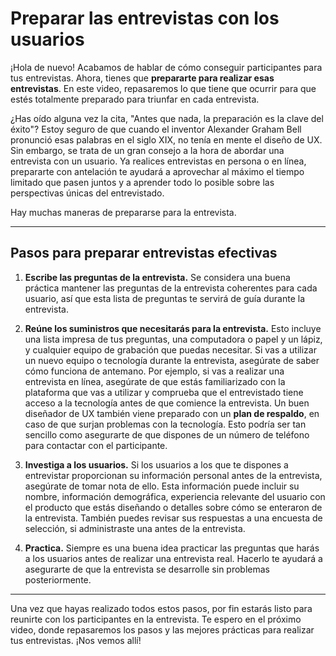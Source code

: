 # Preparar las entrevistas con los usuarios

¡Hola de nuevo! Acabamos de hablar de cómo conseguir participantes para tus entrevistas. Ahora, tienes que **prepararte para realizar esas entrevistas**. En este video, repasaremos lo que tiene que ocurrir para que estés totalmente preparado para triunfar en cada entrevista.

¿Has oído alguna vez la cita, "Antes que nada, la preparación es la clave del éxito"? Estoy seguro de que cuando el inventor Alexander Graham Bell pronunció esas palabras en el siglo XIX, no tenía en mente el diseño de UX. Sin embargo, se trata de un gran consejo a la hora de abordar una entrevista con un usuario. Ya realices entrevistas en persona o en línea, prepararte con antelación te ayudará a aprovechar al máximo el tiempo limitado que pasen juntos y a aprender todo lo posible sobre las perspectivas únicas del entrevistado.

Hay muchas maneras de prepararse para la entrevista.

---

## Pasos para preparar entrevistas efectivas

1.  **Escribe las preguntas de la entrevista.** Se considera una buena práctica mantener las preguntas de la entrevista coherentes para cada usuario, así que esta lista de preguntas te servirá de guía durante la entrevista.

2.  **Reúne los suministros que necesitarás para la entrevista.** Esto incluye una lista impresa de tus preguntas, una computadora o papel y un lápiz, y cualquier equipo de grabación que puedas necesitar. Si vas a utilizar un nuevo equipo o tecnología durante la entrevista, asegúrate de saber cómo funciona de antemano. Por ejemplo, si vas a realizar una entrevista en línea, asegúrate de que estás familiarizado con la plataforma que vas a utilizar y comprueba que el entrevistado tiene acceso a la tecnología antes de que comience la entrevista. Un buen diseñador de UX también viene preparado con un **plan de respaldo**, en caso de que surjan problemas con la tecnología. Esto podría ser tan sencillo como asegurarte de que dispones de un número de teléfono para contactar con el participante.

3.  **Investiga a los usuarios.** Si los usuarios a los que te dispones a entrevistar proporcionan su información personal antes de la entrevista, asegúrate de tomar nota de ello. Esta información puede incluir su nombre, información demográfica, experiencia relevante del usuario con el producto que estás diseñando o detalles sobre cómo se enteraron de la entrevista. También puedes revisar sus respuestas a una encuesta de selección, si administraste una antes de la entrevista.

4.  **Practica.** Siempre es una buena idea practicar las preguntas que harás a los usuarios antes de realizar una entrevista real. Hacerlo te ayudará a asegurarte de que la entrevista se desarrolle sin problemas posteriormente.

---

Una vez que hayas realizado todos estos pasos, por fin estarás listo para reunirte con los participantes en la entrevista. Te espero en el próximo video, donde repasaremos los pasos y las mejores prácticas para realizar tus entrevistas. ¡Nos vemos allí!
